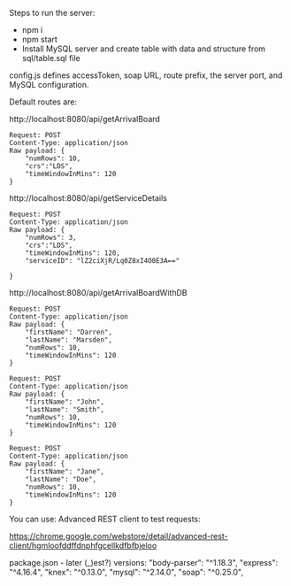 Steps to run the server:

- npm i
- npm start
- Install MySQL server and create table with data and structure from sql/table.sql file

config.js defines accessToken, soap URL, route prefix, the server port, and MySQL configuration.

Default routes are:

http://localhost:8080/api/getArrivalBoard

```
Request: POST
Content-Type: application/json
Raw payload: {
    "numRows": 10,
    "crs":"LDS",
    "timeWindowInMins": 120
}
```

http://localhost:8080/api/getServiceDetails
```
Request: POST
Content-Type: application/json
Raw payload: {
    "numRows": 3,
    "crs":"LDS",
    "timeWindowInMins": 120,
    "serviceID": "lZ2ciXjR/Lq0Z8xI4O0E3A=="

}
```

http://localhost:8080/api/getArrivalBoardWithDB
```
Request: POST
Content-Type: application/json
Raw payload: {
    "firstName": "Darren",
    "lastName": "Marsden",
    "numRows": 10,
    "timeWindowInMins": 120
}

```
```
Request: POST
Content-Type: application/json
Raw payload: {
    "firstName": "John",
    "lastName": "Smith",
    "numRows": 10,
    "timeWindowInMins": 120
}
```
```
Request: POST
Content-Type: application/json
Raw payload: {
    "firstName": "Jane",
    "lastName": "Doe",
    "numRows": 10,
    "timeWindowInMins": 120
}
```

You can use: Advanced REST client to test requests:

https://chrome.google.com/webstore/detail/advanced-rest-client/hgmloofddffdnphfgcellkdfbfbjeloo


package.json - later (_)est?) versions:
    "body-parser": "^1.18.3",
    "express": "^4.16.4",
    "knex": "^0.13.0",
    "mysql": "^2.14.0",
    "soap": "^0.25.0",
